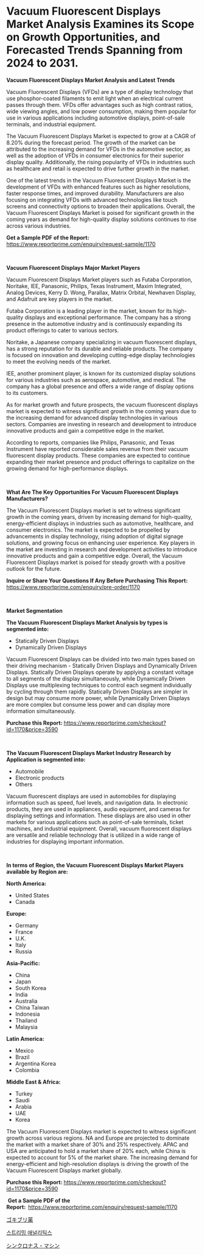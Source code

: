 <p><h1>Vacuum Fluorescent Displays Market Analysis Examines its Scope on Growth Opportunities, and Forecasted Trends Spanning from 2024 to 2031.</h1></p><p><strong>Vacuum Fluorescent Displays Market Analysis and Latest Trends</strong></p>
<p><p>Vacuum Fluorescent Displays (VFDs) are a type of display technology that use phosphor-coated filaments to emit light when an electrical current passes through them. VFDs offer advantages such as high contrast ratios, wide viewing angles, and low power consumption, making them popular for use in various applications including automotive displays, point-of-sale terminals, and industrial equipment.</p><p>The Vacuum Fluorescent Displays Market is expected to grow at a CAGR of 8.20% during the forecast period. The growth of the market can be attributed to the increasing demand for VFDs in the automotive sector, as well as the adoption of VFDs in consumer electronics for their superior display quality. Additionally, the rising popularity of VFDs in industries such as healthcare and retail is expected to drive further growth in the market.</p><p>One of the latest trends in the Vacuum Fluorescent Displays Market is the development of VFDs with enhanced features such as higher resolutions, faster response times, and improved durability. Manufacturers are also focusing on integrating VFDs with advanced technologies like touch screens and connectivity options to broaden their applications. Overall, the Vacuum Fluorescent Displays Market is poised for significant growth in the coming years as demand for high-quality display solutions continues to rise across various industries.</p></p>
<p><strong>Get a Sample PDF of the Report:&nbsp;</strong> <a href="https://www.reportprime.com/enquiry/request-sample/1170">https://www.reportprime.com/enquiry/request-sample/1170</a></p>
<p>&nbsp;</p>
<p><strong>Vacuum Fluorescent Displays Major Market Players</strong></p>
<p><p>Vacuum Fluorescent Displays Market players such as Futaba Corporation, Noritake, IEE, Panasonic, Philips, Texas Instrument, Maxim Integrated, Analog Devices, Kerry D. Wong, Parallax, Matrix Orbital, Newhaven Display, and Adafruit are key players in the market.</p><p>Futaba Corporation is a leading player in the market, known for its high-quality displays and exceptional performance. The company has a strong presence in the automotive industry and is continuously expanding its product offerings to cater to various sectors.</p><p>Noritake, a Japanese company specializing in vacuum fluorescent displays, has a strong reputation for its durable and reliable products. The company is focused on innovation and developing cutting-edge display technologies to meet the evolving needs of the market.</p><p>IEE, another prominent player, is known for its customized display solutions for various industries such as aerospace, automotive, and medical. The company has a global presence and offers a wide range of display options to its customers.</p><p>As for market growth and future prospects, the vacuum fluorescent displays market is expected to witness significant growth in the coming years due to the increasing demand for advanced display technologies in various sectors. Companies are investing in research and development to introduce innovative products and gain a competitive edge in the market.</p><p>According to reports, companies like Philips, Panasonic, and Texas Instrument have reported considerable sales revenue from their vacuum fluorescent display products. These companies are expected to continue expanding their market presence and product offerings to capitalize on the growing demand for high-performance displays.</p></p>
<p>&nbsp;</p>
<p><strong>What Are The Key Opportunities For Vacuum Fluorescent Displays Manufacturers?</strong></p>
<p><p>The Vacuum Fluorescent Displays market is set to witness significant growth in the coming years, driven by increasing demand for high-quality, energy-efficient displays in industries such as automotive, healthcare, and consumer electronics. The market is expected to be propelled by advancements in display technology, rising adoption of digital signage solutions, and growing focus on enhancing user experience. Key players in the market are investing in research and development activities to introduce innovative products and gain a competitive edge. Overall, the Vacuum Fluorescent Displays market is poised for steady growth with a positive outlook for the future.</p></p>
<p><strong>Inquire or Share Your Questions If Any Before Purchasing This Report:</strong> <a href="https://www.reportprime.com/enquiry/pre-order/1170">https://www.reportprime.com/enquiry/pre-order/1170</a></p>
<p>&nbsp;</p>
<p><strong>Market Segmentation</strong></p>
<p><strong>The Vacuum Fluorescent Displays Market Analysis by types is segmented into:</strong></p>
<p><ul><li>Statically Driven Displays</li><li>Dynamically Driven Displays</li></ul></p>
<p><p>Vacuum Fluorescent Displays can be divided into two main types based on their driving mechanism - Statically Driven Displays and Dynamically Driven Displays. Statically Driven Displays operate by applying a constant voltage to all segments of the display simultaneously, while Dynamically Driven Displays use multiplexing techniques to control each segment individually by cycling through them rapidly. Statically Driven Displays are simpler in design but may consume more power, while Dynamically Driven Displays are more complex but consume less power and can display more information simultaneously.</p></p>
<p><strong>Purchase this Report:&nbsp;</strong><a href="https://www.reportprime.com/checkout?id=1170&price=3590">https://www.reportprime.com/checkout?id=1170&price=3590</a></p>
<p>&nbsp;</p>
<p><strong>The Vacuum Fluorescent Displays Market Industry Research by Application is segmented into:</strong></p>
<p><ul><li>Automobile</li><li>Electronic products</li><li>Others</li></ul></p>
<p><p>Vacuum fluorescent displays are used in automobiles for displaying information such as speed, fuel levels, and navigation data. In electronic products, they are used in appliances, audio equipment, and cameras for displaying settings and information. These displays are also used in other markets for various applications such as point-of-sale terminals, ticket machines, and industrial equipment. Overall, vacuum fluorescent displays are versatile and reliable technology that is utilized in a wide range of industries for displaying important information.</p></p>
<p>&nbsp;</p>
<p><strong>In terms of Region, the Vacuum Fluorescent Displays Market Players available by Region are:</strong></p>
<p>
    <p> <strong> North America: </strong>
        <ul>
            <li>United States</li>
            <li>Canada</li>
        </ul>
        </p> 
    <p> <strong> Europe: </strong>
        <ul>
            <li>Germany</li>
            <li>France</li>
            <li>U.K.</li>
            <li>Italy</li>
            <li>Russia</li>
        </ul>
        </p> 
    <p> <strong> Asia-Pacific: </strong>
        <ul>
            <li>China</li>
            <li>Japan</li>
            <li>South Korea</li>
            <li>India</li>
            <li>Australia</li>
            <li>China Taiwan</li>
            <li>Indonesia</li>
            <li>Thailand</li>
            <li>Malaysia</li>
        </ul>
        </p> 
    <p> <strong> Latin America: </strong>
        <ul>
            <li>Mexico</li>
            <li>Brazil</li>
            <li>Argentina Korea</li>
            <li>Colombia</li>
        </ul>
        </p> 
    <p> <strong> Middle East & Africa: </strong>
        <ul>
            <li>Turkey</li>
            <li>Saudi</li>
            <li>Arabia</li>
            <li>UAE</li>
            <li>Korea</li>
        </ul>
    </p>
    </p>
<p><p>The Vacuum Fluorescent Displays market is expected to witness significant growth across various regions. NA and Europe are projected to dominate the market with a market share of 30% and 25% respectively. APAC and USA are anticipated to hold a market share of 20% each, while China is expected to account for 5% of the market share. The increasing demand for energy-efficient and high-resolution displays is driving the growth of the Vacuum Fluorescent Displays market globally.</p></p>
<p><strong>Purchase this Report: </strong><a href="https://www.reportprime.com/checkout?id=1170&price=3590">https://www.reportprime.com/checkout?id=1170&price=3590</a></p>
<p>&nbsp;<strong>Get a Sample PDF of the Report:&nbsp;&nbsp;</strong><a href="https://www.reportprime.com/enquiry/request-sample/1170">https://www.reportprime.com/enquiry/request-sample/1170</a></p>
<p><strong></strong></p>
<p><p><a href="https://github.com/zjkmgcs938405/Market-Research-Report-List-1/blob/main/93521868996.md">ゴキブリ薬</a></p><p><a href="https://github.com/JackieFauhey9089475/Market-Research-Report-List-1/blob/main/70567098202.md">스트리밍 애널리틱스</a></p><p><a href="https://github.com/schmahlson/Market-Research-Report-List-1/blob/main/87730628999.md">シンクロナス・マシン</a></p></p>